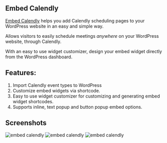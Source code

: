 ## Embed Calendly

[Embed Calendly](https://embedcalendly.com) helps you add Calendly scheduling pages to your WordPress website in an easy and simple way. 

Allows visitors to easily schedule meetings *anywhere* on your WordPress website, through Calendly.

With an easy to use widget customizer, design your embed widget directly from the WordPress dashboard.

## Features:

1. Import Calendly event types to WordPress
2. Customize embed widgets via shortcode.
3. Easy to use widget customizer for customizing and generating embed widget shortcodes.
4. Supports inline, text popup and button popup embed options.

## Screenshots

![embed calendly](https://embedcalendly.com/wp-content/uploads/2021/08/screenshot-1-e1627833452581.png)
![embed calendly](https://embedcalendly.com/wp-content/uploads/2021/08/screenshot-3.png)
![embed calendly](https://embedcalendly.com/wp-content/uploads/2021/08/screenshot-2.png)
